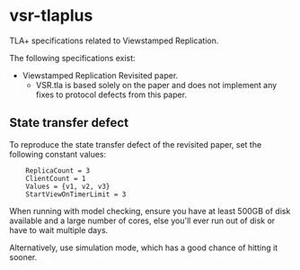 # vsr-tlaplus
TLA+ specifications related to Viewstamped Replication.

The following specifications exist:
- Viewstamped Replication Revisited paper.
    - VSR.tla is based solely on the paper and does not implement
      any fixes to protocol defects from this paper.

## State transfer defect

To reproduce the state transfer defect of the revisited paper, set the following
constant values:
```    
    ReplicaCount = 3
    ClientCount = 1
    Values = {v1, v2, v3}
    StartViewOnTimerLimit = 3
```

When running with model checking, ensure you have at least 500GB of disk available and a large number of cores, else you'll ever run out of disk or have to wait multiple days.

Alternatively, use simulation mode, which has a good chance of hitting it sooner.